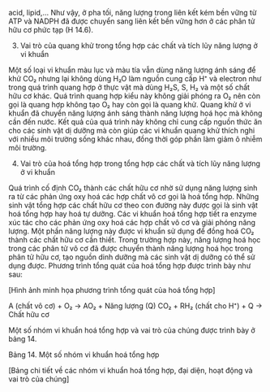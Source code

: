 acid, lipid,... Như vậy, ở pha tối, năng lượng trong liên kết kém bền vững từ ATP và NADPH đã được chuyển sang liên kết bền vững hơn ở các phân tử hữu cơ phức tạp (H 14.6).

3. Vai trò của quang khử trong tổng hợp các chất và tích lũy năng lượng ở vi khuẩn

Một số loại vi khuẩn màu lục và màu tía vẫn dùng năng lượng ánh sáng để khử CO₂ nhưng lại không dùng H₂O làm nguồn cung cấp H⁺ và electron như trong quá trình quang hợp ở thực vật mà dùng H₂S, S, H₂ và một số chất hữu cơ khác. Quá trình quang hợp kiểu này không giải phóng ra O₂ nên còn gọi là quang hợp không tạo O₂ hay còn gọi là quang khử. Quang khử ở vi khuẩn đã chuyển năng lượng ánh sáng thành năng lượng hoá học mà không cần đến nước. Kết quả của quá trình này không chỉ cung cấp nguồn thức ăn cho các sinh vật dị dưỡng mà còn giúp các vi khuẩn quang khử thích nghi với nhiều môi trường sống khác nhau, đồng thời góp phần làm giảm ô nhiễm môi trường.

4. Vai trò của hoá tổng hợp trong tổng hợp các chất và tích lũy năng lượng ở vi khuẩn

Quá trình cố định CO₂ thành các chất hữu cơ nhờ sử dụng năng lượng sinh ra từ các phản ứng oxy hoá các hợp chất vô cơ gọi là hoá tổng hợp. Những sinh vật tổng hợp các chất hữu cơ theo con đường này được gọi là sinh vật hoá tổng hợp hay hoá tự dưỡng. Các vi khuẩn hoá tổng hợp tiết ra enzyme xúc tác cho các phản ứng oxy hoá các hợp chất vô cơ và giải phóng năng lượng. Một phần năng lượng này được vi khuẩn sử dụng để đồng hoá CO₂ thành các chất hữu cơ cần thiết. Trong trường hợp này, năng lượng hoá học trong các phân tử vô cơ đã được chuyển thành năng lượng hoá học trong phân tử hữu cơ, tạo nguồn dinh dưỡng mà các sinh vật dị dưỡng có thể sử dụng được. Phương trình tổng quát của hoá tổng hợp được trình bày như sau:

[Hình ảnh minh họa phương trình tổng quát của hoá tổng hợp]

A (chất vô cơ) + O₂ → AO₂ + Năng lượng (Q)
CO₂ + RH₂ (chất cho H⁺) + Q → Chất hữu cơ

Một số nhóm vi khuẩn hoá tổng hợp và vai trò của chúng được trình bày ở bảng 14.

Bảng 14. Một số nhóm vi khuẩn hoá tổng hợp

[Bảng chi tiết về các nhóm vi khuẩn hoá tổng hợp, đại diện, hoạt động và vai trò của chúng]